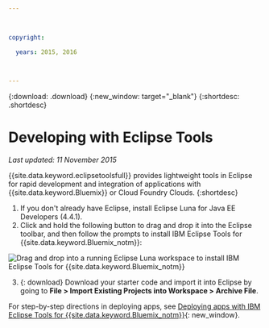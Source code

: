 ```yaml
---

 

copyright:

  years: 2015, 2016

 

---
```


{:download: .download}
{:new_window: target="_blank"}
{:shortdesc: .shortdesc}

# Developing with Eclipse Tools
*Last updated: 11 November 2015*

{{site.data.keyword.eclipsetoolsfull}} provides lightweight tools in Eclipse for rapid development and integration of applications with {{site.data.keyword.Bluemix}} or Cloud Foundry Clouds.
{:shortdesc}

  1. If you don't already have Eclipse, install Eclipse Luna for Java EE Developers (4.4.1).
  2. Click and hold the following button to drag and drop it into the Eclipse toolbar, and then follow the prompts to install IBM Eclipse Tools for {{site.data.keyword.Bluemix_notm}}:
  
  ![Drag and drop into a running Eclipse Luna workspace to install IBM Eclipse Tools for {{site.data.keyword.Bluemix_notm}}](images/installbutton.png)

  3. {: download} Download your starter code and import it into Eclipse by going to **File > Import Existing Projects into Workspace > Archive File**.
 
For step-by-step directions in deploying apps, see [Deploying apps with IBM Eclipse Tools for {{site.data.keyword.Bluemix_notm}}](../manageapps/eclipsetools/eclipsetools.html#eclipsetools){: new_window}.

